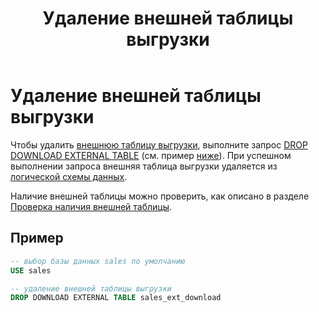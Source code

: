 ﻿---
layout: default
title: Удаление внешней таблицы выгрузки
nav_order: 13
parent: Управление схемой данных
grand_parent: Работа с системой
has_children: false
---

# Удаление внешней таблицы выгрузки

Чтобы удалить [внешнюю таблицу выгрузки](../../../Обзор_понятий_компонентов_и_связей/Основные_понятия/Внешняя_таблица/Внешняя_таблица.md), 
выполните запрос [DROP DOWNLOAD EXTERNAL TABLE](../../../Справочная_информация/Запросы_SQLplus/DROP_DOWNLOAD_EXTERNAL_TABLE/DROP_DOWNLOAD_EXTERNAL_TABLE.md) 
(см. пример [ниже](#пример)). При успешном выполнении запроса внешняя таблица выгрузки удаляется из 
[логической схемы данных](../../../Обзор_понятий_компонентов_и_связей/Основные_понятия/Логическая_схема_данных/Логическая_схема_данных.md).

Наличие внешней таблицы можно проверить, как описано в разделе [Проверка наличия внешней таблицы](../Проверка_наличия_логической_сущности/Проверка_наличия_логической_сущности.md#проверка-наличия-внешней-таблицы).

## Пример

```sql
-- выбор базы данных sales по умолчанию
USE sales

-- удаление внешней таблицы выгрузки
DROP DOWNLOAD EXTERNAL TABLE sales_ext_download
```
